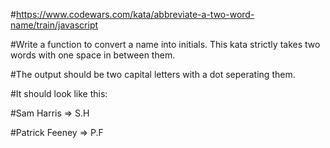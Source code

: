 #https://www.codewars.com/kata/abbreviate-a-two-word-name/train/javascript

#Write a function to convert a name into initials. This kata strictly takes two words with one space in between them.

#The output should be two capital letters with a dot seperating them.

#It should look like this:

#Sam Harris => S.H

#Patrick Feeney => P.F